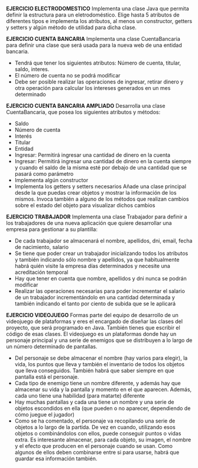 **EJERCICIO ELECTRODOMESTICO**
Implementa una clase Java que permita definir la estructura para un eletrodoméstico. Elige hasta 5 atributos de diferentes tipos e
implementa los atributos, al menos un constructor, getters y setters y algún método de utilidad para dicha clase.


**EJERCICIO CUENTA BANCARIA**
Implementa una clase CuentaBancaria para definir una clase que será usada para la nueva web de una entidad bancaria.
  - Tendrá que tener los siguientes atributos: Número de cuenta, titular, saldo, interes.
  - El número de cuenta no se podrá modificar
  - Debe ser posible realizar las operaciones de ingresar, retirar dinero y otra operación para calcular los intereses generados en un mes
determinado


**EJERCICIO CUENTA BANCARIA AMPLIADO**
Desarrolla una clase CuentaBancaria, que posea los siguientes atributos y métodos:
  - Saldo
  - Número de cuenta
  - Interés
  - Titular
  - Entidad
  - Ingresar: Permitirá ingresar una cantidad de dinero en la cuenta
  - Ingresar: Permitirá ingresar una cantidad de dinero en la cuenta siempre y cuando el saldo de la misma esté por debajo de una cantidad que
se pasará como parámetro
  - Implementa algún constructor
  - Implementa los getters y setters necesarios
Añade una clase principal desde la que puedas crear objetos y mostrar la información de los mismos.
Invoca también a alguno de los métodos que realizan cambios sobre el estado del objeto para visualizar dichos cambios

**EJERCICIO TRABAJADOR**
Implementa una clase Trabajador para definir a los trabajadores de una nueva aplicación que quiere desarrollar una empresa para
gestionar a su plantilla:
  - De cada trabajador se almacenará el nombre, apellidos, dni, email, fecha de nacimiento, salario
  - Se tiene que poder crear un trabajador inicializando todos los atributos y también indicando sólo nombre y apellidos, ya que habitualmente
habrá quién visite la empresa días determinados y necesite una acreditación temporal
  - Hay que tener en cuenta que nombre, apellidos y dni nunca se podrán modificar
  - Realizar las operaciones necesarias para poder incrementar el salario de un trabajador incrementándolo en una cantidad determinada y
también indicando el tanto por ciento de subida que se le aplicará


**EJERCICIO VIDEOJUEGO**
Formas parte del equipo de desarrollo de un videojuego de plataformas y eres el encargado de diseñar las clases del proyecto, que
será programado en Java. También tienes que escribir el código de esas clases. El videojuego es un plataformas donde hay un
personaje principal y una serie de enemigos que se distribuyen a lo largo de un número determinado de pantallas.
  - Del personaje se debe almacenar el nombre (hay varios para elegir), la vida, los puntos que lleva y también el inventario de todos los
objetos que lleva conseguidos. También habrá que saber siempre en que pantalla está el personaje.
  - Cada tipo de enemigo tiene un nombre diferente, y además hay que almacenar su vida y la pantalla y momento en el que aparecen.
Además, cada uno tiene una habilidad (para matarte) diferente
  - Hay muchas pantallas y cada una tiene un nombre y una serie de objetos escondidos en ella (que pueden o no aparecer, dependiendo de
cómo juegue el jugador)
  - Como se ha comentado, el personaje va recopilando una serie de objetos a lo largo de la partida. De vez en cuando, utilizando esos objetos
o combinándolos con ellos, puede conseguir puntos o vidas extra. Es interesante almacenar, para cada objeto, su imagen, el nombre y el
efecto que producen en el personaje cuando se usan. Como algunos de ellos deben combinarse entre si para usarse, habrá que guardar esa
información también.

